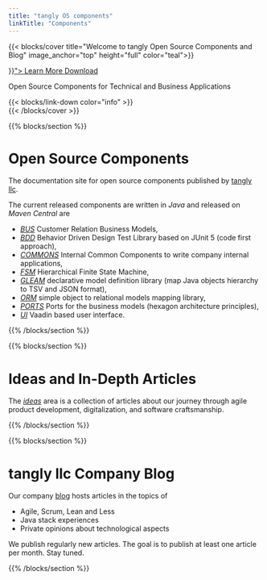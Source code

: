 ```yaml
---
title: "tangly OS components"
linkTitle: "Components"
--- 
```


{{< blocks/cover title="Welcome to tangly Open Source Components and Blog" image_anchor="top" height="full" color="teal">}}
<div class="mx-auto">
	<a class="btn btn-lg btn-primary mr-3 mb-4" href="{{< relref "/about" >}}">
		Learn More <i class="fas fa-arrow-alt-circle-right ml-2"></i>
	</a>
	<a class="btn btn-lg btn-secondary mr-3 mb-4" href="https://bitbucket.org/tangly-team/tangly-os/">
		Download <i class="fab fa-github ml-2 "></i>
	</a>
	<p class="lead mt-5">Open Source Components for Technical and Business Applications</p>
    	{{< blocks/link-down color="info" >}}
</div>
{{< /blocks/cover >}}


{{% blocks/section %}}
<div class="col">
<h1 class="text-center">Open Source Components</h1>

The documentation site for open source components published by [tangly llc](https://www.tangly.net).

The current released components are written in _Java_ and released on _Maven Central_ are

* _[BUS](./docs/bus/)_ Customer Relation Business Models,
* _[BDD](./docs/bdd/)_ Behavior Driven Design Test Library based on JUnit 5 (code first approach),
* _[COMMONS](./docs/commons)_ Internal Common Components to write company internal applications,
* _[FSM](./docs/fsm/)_ Hierarchical Finite State Machine,
* _[GLEAM](./docs/gleam/)_ declarative model definition library (map Java objects hierarchy to TSV and JSON format),
* _[ORM](./docs/orm/)_ simple object to relational models mapping library,
* _[PORTS](./docs/ports/)_ Ports for the business models (hexagon architecture principles),
* _[UI](./docs/ui/)_ Vaadin based user interface. 
</div>
{{% /blocks/section %}}

{{% blocks/section %}}
<div class="col">
<h1 class="text-center">Ideas and In-Depth Articles</h1>

The _[ideas](./ideas/)_ area is a collection of articles about our journey through agile product development, digitalization, and software craftsmanship.
</div>
{{% /blocks/section %}}

{{% blocks/section %}}
<div class="col">
<h1 class="text-center">tangly llc Company Blog</h1>

Our company [blog](./blog/) hosts articles in the topics of

* Agile, Scrum, Lean and Less
* Java stack experiences
* Private opinions about technological aspects

We publish regularly new articles. The goal is to publish at least one article per month. Stay tuned.
</div>
{{% /blocks/section %}}
